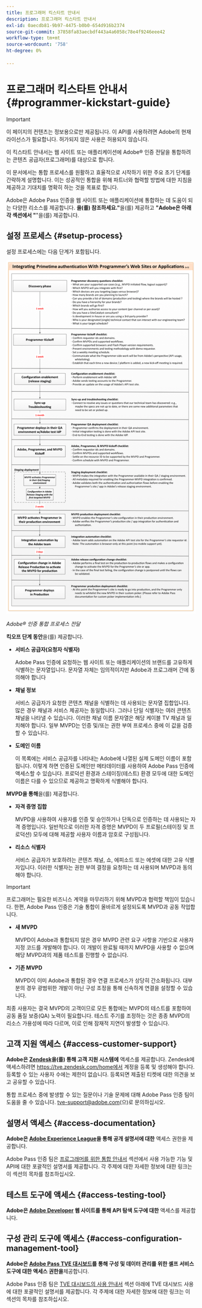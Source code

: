 ```yaml
---
title: 프로그래머 킥스타트 안내서
description: 프로그래머 킥스타트 안내서
exl-id: 0aecdb81-9b97-4475-b0b0-654d916b2374
source-git-commit: 37858fa83aecbdf443a4a6058c78e4f9246eee42
workflow-type: tm+mt
source-wordcount: '758'
ht-degree: 0%

---
```


# 프로그래머 킥스타트 안내서 {#programmer-kickstart-guide}

>[!IMPORTANT]
>
> 이 페이지의 컨텐츠는 정보용으로만 제공됩니다. 이 API를 사용하려면 Adobe의 현재 라이선스가 필요합니다. 허가되지 않은 사용은 허용되지 않습니다.

이 킥스타트 안내서는 웹 사이트 또는 애플리케이션에 Adobe® 인증 전달을 통합하려는 콘텐츠 공급자(프로그래머)를 대상으로 합니다.

이 문서에서는 통합 프로세스를 원활하고 효율적으로 시작하기 위한 주요 초기 단계를 간략하게 설명합니다. 이는 성공적인 통합을 위해 파트너와 협력할 방법에 대한 지침을 제공하고 기대치를 명확히 하는 것을 목표로 합니다.

Adobe은 Adobe Pass 인증을 웹 사이트 또는 애플리케이션에 통합하는 데 도움이 되는 다양한 리소스를 제공합니다. **을(를) 참조하세요.&quot;**&#x200B;을(를) 제공하고 **&quot;Adobe은 아래 각 섹션에서 &quot;**&quot;을(를) 제공합니다.

## 설정 프로세스 {#setup-process}

설정 프로세스에는 다음 단계가 포함됩니다.

![Adobe® 인증 통합 프로세스 전달](../assets/progr-flow-int-lifecycle.png)

*Adobe® 인증 통합 프로세스 전달*

**킥오프 단계 동안**&#x200B;을(를) 제공합니다.

* **서비스 공급자(요청자 식별자)**

  Adobe Pass 인증에 요청하는 웹 사이트 또는 애플리케이션의 브랜드를 고유하게 식별하는 문자열입니다. 문자열 자체는 임의적이지만 Adobe과 프로그래머 간에 동의해야 합니다

* **채널 정보**

  서비스 공급자가 요청한 콘텐츠 채널을 식별하는 데 사용되는 문자열 집합입니다. 많은 경우 채널과 서비스 제공자는 동일합니다. 그러나 단일 식별자는 여러 콘텐츠 채널을 나타낼 수 있습니다. 이러한 채널 이름 문자열은 해당 케이블 TV 채널과 일치해야 합니다. 일부 MVPD는 인증 및/또는 권한 부여 프로세스 중에 이 값을 검증할 수 있습니다.

* **도메인 이름**

  이 목록에는 서비스 공급자를 나타내는 Adobe에 나열된 실제 도메인 이름이 포함됩니다. 이렇게 하면 인증된 도메인만 메타데이터를 사용하여 Adobe Pass 인증에 액세스할 수 있습니다. 프로덕션 환경과 스테이징(테스트) 환경 모두에 대한 도메인 이름은 다를 수 있으므로 제공하고 명확하게 식별해야 합니다.

**MVPD을 통해**&#x200B;을(를) 제공합니다.

* **자격 증명 집합**

  MVPD을 사용하여 사용자를 인증 및 승인하거나 단독으로 인증하는 데 사용되는 자격 증명입니다. 일반적으로 이러한 자격 증명은 MVPD이 두 프로필(스테이징 및 프로덕션) 모두에 대해 제공할 사용자 이름과 암호로 구성됩니다.

* **리소스 식별자**

  서비스 공급자가 보호하려는 콘텐츠 채널, 쇼, 에피소드 또는 에셋에 대한 고유 식별자입니다. 이러한 식별자는 권한 부여 결정을 요청하는 데 사용되며 MVPD과 동의해야 합니다.

>[!IMPORTANT]
>
> 프로그래머는 필요한 비즈니스 계약을 마무리하기 위해 MVPD과 협력할 책임이 있습니다. 한편, Adobe Pass 인증은 기술 통합이 올바르게 설정되도록 MVPD과 공동 작업합니다.
>
> * **새 MVPD**
>
>     MVPD이 Adobe과 통합되지 않은 경우 MVPD 관련 요구 사항을 기반으로 사용자 지정 코드를 개발해야 합니다. 이 개발이 완료될 때까지 MVPD을 사용할 수 없으며 해당 MVPD과의 제품 테스트를 진행할 수 없습니다.
>
> * **기존 MVPD**
>
>     MVPD이 이미 Adobe과 통합된 경우 연결 프로세스가 상당히 간소화됩니다. 대부분의 경우 광범위한 개발이 아닌 구성 조정을 통해 신속하게 연결을 설정할 수 있습니다.
>
> 최종 사용자는 결국 MVPD의 고객이므로 모든 통합에는 MVPD의 테스트를 포함하여 공동 품질 보증(QA) 노력이 필요합니다. 테스트 주기를 조정하는 것은 종종 MVPD의 리소스 가용성에 따라 다르며, 이로 인해 잠재적 지연이 발생할 수 있습니다.

## 고객 지원 액세스 {#access-customer-support}

**Adobe은 [Zendesk](https://tve.zendesk.com/home)을(를) 통해 고객 지원 시스템에** 액세스를 제공합니다. Zendesk에 액세스하려면 https://tve.zendesk.com/home에서 계정을 등록 및 생성해야 합니다. 등록할 수 있는 사용자 수에는 제한이 없습니다. 등록되면 제출된 티켓에 대한 의견을 보고 공유할 수 있습니다.

통합 프로세스 중에 발생할 수 있는 질문이나 기술 문제에 대해 Adobe Pass 인증 팀이 도움을 줄 수 있습니다. [tve-support@adobe.com](mailto:tve-support@adobe.com)(으)로 문의하십시오.

## 설명서 액세스 {#access-documentation}

**Adobe은 [Adobe Experience League](https://experienceleague.adobe.com/ko/docs/pass/authentication/home)을 통해 공개 설명서에 대한** 액세스 권한을 제공합니다.

Adobe Pass 인증 팀은 [프로그래머를 위한 통합 안내서](/help/authentication/integration-guide-programmers/programmer-integration-guide-overview.md) 섹션에서 사용 가능한 기능 및 API에 대한 포괄적인 설명서를 제공합니다. 각 주제에 대한 자세한 정보에 대한 링크는 이 섹션의 목차를 참조하십시오.

## 테스트 도구에 액세스 {#access-testing-tool}

**Adobe은 [Adobe Developer](https://developer.adobe.com/adobe-pass/) 웹 사이트를 통해 API 탐색 도구에 대한** 액세스를 제공합니다.

## 구성 관리 도구에 액세스 {#access-configuration-management-tool}

**Adobe은 [Adobe Pass TVE 대시보드](https://experience.adobe.com/pass/authentication)를 통해 구성 및 데이터 관리를 위한 셀프 서비스 도구에 대한 액세스 권한을**&#x200B;제공합니다.

Adobe Pass 인증 팀은 [TVE 대시보드의 사용 안내서](/help/authentication/user-guide-tve-dashboard/tve-dashboard-overview.md) 섹션 아래에 TVE 대시보드 사용에 대한 포괄적인 설명서를 제공합니다. 각 주제에 대한 자세한 정보에 대한 링크는 이 섹션의 목차를 참조하십시오.
